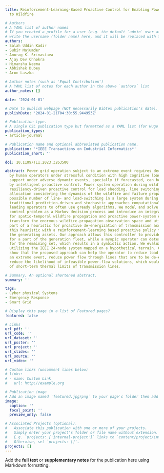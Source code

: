 ```yaml
---
title: Reinforcement-Learning-Based Proactive Control for Enabling Power Grid Resilience
  to Wildfire

# Authors
# A YAML list of author names
# If you created a profile for a user (e.g. the default `admin` user at `content/authors/admin/`), 
# write the username (folder name) here, and it will be replaced with their full name and linked to their profile.
authors:
- Salah Uddin Kadir
- Subir Majumder
- Anurag K. Srivastava
- Ajay Dev Chhokra
- Himanshu Neema
- Abhishek Dubey
- Aron Laszka

# Author notes (such as 'Equal Contribution')
# A YAML list of notes for each author in the above `authors` list
author_notes: []

date: '2024-01-01'

# Date to publish webpage (NOT necessarily Bibtex publication's date).
publishDate: '2024-01-21T04:30:55.944953Z'

# Publication type.
# A single CSL publication type but formatted as a YAML list (for Hugo requirements).
publication_types:
- article-journal

# Publication name and optional abbreviated publication name.
publication: '*IEEE Transactions on Industrial Informatics*'
publication_short: ''

doi: 10.1109/TII.2023.3263500

abstract: Power grid operation subject to an extreme event requires decision-making
  by human operators under stressful condition with high cognitive load. Decision
  support under adverse dynamic events, specially if forecasted, can be supplemented
  by intelligent proactive control. Power system operation during wildfires require
  resiliency-driven proactive control for load shedding, line switching and resource
  allocation considering the dynamics of the wildfire and failure propagation. However,
  possible number of line- and load-switching in a large system during an event make
  traditional prediction-driven and stochastic approaches computationally intractable,
  leading operators to often use greedy algorithms. We model and solve the proactive
  control problem as a Markov decision process and introduce an integrated testbed
  for spatio-temporal wildfire propagation and proactive power-system operation. We
  transform the enormous wildfire-propagation observation space and utilize it as
  part of a heuristic for proactive de-energization of transmission assets. We integrate
  this heuristic with a reinforcement-learning based proactive policy for controlling
  the generating assets. Our approach allows this controller to provide setpoints
  for a part of the generation fleet, while a myopic operator can determine the setpoints
  for the remaining set, which results in a symbiotic action. We evaluate our approach
  utilizing the IEEE 24-node system mapped on a hypothetical terrain. Our results
  show that the proposed approach can help the operator to reduce load loss during
  an extreme event, reduce power flow through lines that are to be de-energized, and
  reduce the likelihood of infeasible power-flow solutions, which would indicate violation
  of short-term thermal limits of transmission lines.

# Summary. An optional shortened abstract.
summary: ''

tags:
- Cyber physical Systems
- Emergency Response
- Smart Grid

# Display this page in a list of Featured pages?
featured: false

# Links
url_pdf: ''
url_code: ''
url_dataset: ''
url_poster: ''
url_project: ''
url_slides: ''
url_source: ''
url_video: ''

# Custom links (uncomment lines below)
# links:
# - name: Custom Link
#   url: http://example.org

# Publication image
# Add an image named `featured.jpg/png` to your page's folder then add a caption below.
image:
  caption: ''
  focal_point: ''
  preview_only: false

# Associated Projects (optional).
#   Associate this publication with one or more of your projects.
#   Simply enter your project's folder or file name without extension.
#   E.g. `projects: ['internal-project']` links to `content/project/internal-project/index.md`.
#   Otherwise, set `projects: []`.
projects: []
---
```


Add the **full text** or **supplementary notes** for the publication here using Markdown formatting.
